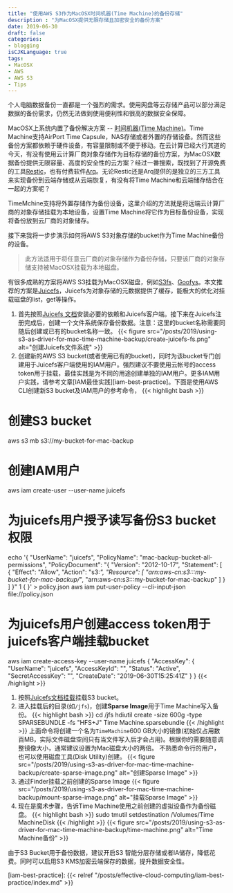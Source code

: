 ```yaml
---
title: "使用AWS S3作为MacOSX时间机器(Time Machine)的备份存储"
description : "为MacOSX提供无限存储且加密安全的备份方案"
date: 2019-06-30
draft: false
categories:
- blogging
isCJKLanguage: true
tags:
- MacOSX
- AWS
- AWS S3
- Tips
---
```

个人电脑数据备份一直都是一个强烈的需求。使用网盘等云存储产品可以部分满足数据的备份需求，仍然无法做到使用便利性和很高的数据安全保障。

MacOSX上系统内置了备份解决方案 -- [时间机器(Time Machine)][time-machine-doc]。Time Machine支持AirPort Time Capsule，NAS存储或者外置的存储设备。然而这些备份方案都依赖于硬件设备，有容量限制或不便于移动。在云计算已经大行其道的今天，有没有使用云计算厂商对象存储作为目标存储的备份方案，为MacOSX数据备份提供无限容量、高度的安全性的云方案？经过一番搜索，既找到了开源免费的工具[Restic][restic]，也有付费软件[Arq][Arq]。无论Restic还是Arq提供的是独立的三方工具来实现备份到云端存储或从云端恢复，有没有将Time Machine和云端储存结合在一起的方案呢？

<!--more-->

TimeMchine支持将外置存储作为备份设备，这里介绍的方法就是将远端云计算厂商的对象存储挂载为本地设备，设置Time Machine将它作为目标备份设备，实现将备份放到云厂商的对象储存。

接下来我将一步步演示如何将AWS S3对象存储的bucket作为Time Machine备份的设备。

> 此方法适用于将任意云厂商的对象存储作为备份存储，只要该厂商的对象存储支持被MacOSX挂载为本地磁盘。

有很多成熟的方案将AWS S3挂载为MacOSX磁盘，例如[S3fs][s3fs]、[Goofys][goofys]。本文推荐的方案是[Juicefs][juicefs]，Juicefs为对象存储的元数据提供了缓存，能极大的优化对挂载磁盘的list，get等操作。

1. 首先按照[Juicefs 文档][juicefs-installation]安装必要的依赖和Juicefs客户端。接下来在Juicefs注册完成后，创建一个文件系统保存备份数据。注意：这里的bucket名称需要同随后创建或已有的bucket名称一致。
{{< figure src="/posts/2019/using-s3-as-driver-for-mac-time-machine-backup/create-juicefs-fs.png" alt="创建Juicefs文件系统" >}}
1. 创建新的AWS S3 bucket(或者使用已有的bucket)，同时为该bucket专门创建用于Juicefs客户端使用的IAM用户。强烈建议不要使用云帐号的access token用于挂载，最佳实践是为不同的用途创建单独的IAM用户。更多IAM用户实践，请参考文章[IAM最佳实践][iam-best-practice]。下面是使用AWS CLI创建新S3 bucket及IAM用户的参考命令，
{{< highlight bash >}}
# 创建S3 bucket
aws s3 mb s3://my-bucket-for-mac-backup

# 创建IAM用户
aws iam create-user --user-name juicefs
# 为juicefs用户授予读写备份S3 bucket权限
echo '{
    "UserName": "juicefs",
    "PolicyName": "mac-backup-bucket-all-permissions",
    "PolicyDocument": "{ \"Version\": \"2012-10-17\", \"Statement\": [ { \"Effect\": \"Allow\", \"Action\": \"s3:*\", \"Resource\": [ \"arn:aws-cn:s3:::my-bucket-for-mac-backup/*\", \"arn:aws-cn:s3:::my-bucket-for-mac-backup\" ] } ] }"
  1 {
}' > policy.json
aws iam put-user-policy --cli-input-json file://policy.json
# 为juicefs用户创建access token用于juicefs客户端挂载bucket
aws iam create-access-key --user-name juicefs
{
    "AccessKey": {
        "UserName": "juicefs",
        "AccessKeyId": "<key id>",
        "Status": "Active",
        "SecretAccessKey": "<access key>",
        "CreateDate": "2019-06-30T15:25:41Z"
    }
}
{{< /highlight >}}
1. 按照[Juicefs文档挂载][juicefs-mount]挂载S3 bucket。
1. 进入挂载后的目录(如`/jfs`)，创建**Sparse Image**用于Time Machine写入备份。
{{< highlight bash >}}
cd /jfs
hdiutil create -size 600g -type SPARSEBUNDLE -fs "HFS+J" Time Machine.sparsebundle
{{< /highlight >}}
上面命令将创建一个名为`TimeMachine`600 GB大小的镜像(初始仅占用数百MB，实际文件磁盘空间只有当文件写入后才会占用)。根据你的需要随意调整镜像大小，通常建议设置为Mac磁盘大小的两倍。
不熟悉命令行的用户，也可以使用磁盘工具(Disk Utility)创建。
{{< figure src="/posts/2019/using-s3-as-driver-for-mac-time-machine-backup/create-sparse-image.png" alt="创建Sparse Image" >}}
1. 通过Finder挂载之前创建的Sparse Image
{{< figure src="/posts/2019/using-s3-as-driver-for-mac-time-machine-backup/mount-sparse-image.png" alt="挂载Sparse Image" >}}
1. 现在是魔术步骤，告诉Time Machine使用之前创建的虚拟设备作为备份磁盘。
{{< highlight bash >}}
sudo tmutil setdestination /Volumes/Time MachineDisk
{{< /highlight >}} 
{{< figure src="/posts/2019/using-s3-as-driver-for-mac-time-machine-backup/time-machine.png" alt="Time Machine备份" >}}

由于S3 Bucket用于备份数据，建议开启S3 智能分层存储或者IA储存，降低花费。同时可以启用S3 KMS加密云端保存的数据，提升数据安全性。

[time-machine-doc]: https://support.apple.com/zh-cn/HT201250
[restic]: https://restic.net/
[Arq]: https://www.arqbackup.com/
[s3fs]: https://amazonaws-china.com/cn/blogs/china/s3fs-amazon-ec2-linux/
[goofys]: https://github.com/kahing/goofys
[juicefs]: https://juicefs.com
[juicefs-installation]: https://juicefs.com/docs/zh/getting_started.html#system-requirement
[juicefs-mount]: https://juicefs.com/docs/zh/getting_started.html#mount-filesystem
[iam-best-practice]: {{< relref "/posts/effective-cloud-computing/iam-best-practice/index.md" >}}
